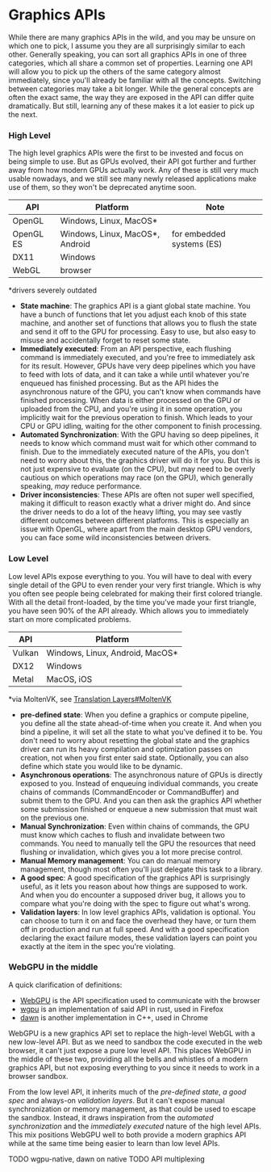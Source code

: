 # Graphics APIs

While there are many graphics APIs in the wild, and you may be unsure on which one to pick, I assume you they are all surprisingly similar to each other. Generally speaking, you can sort all graphics APIs in one of three categories, which all share a common set of properties. Learning one API will allow you to pick up the others of the same category almost immediately, since you'll already be familiar with all the concepts. Switching between categories may take a bit longer. While the general concepts are often the exact same, the way they are exposed in the API can differ quite dramatically. But still, learning any of these makes it a lot easier to pick up the next.

### High Level

The high level graphics APIs were the first to be invested and focus on being simple to use. But as GPUs evolved, their API got further and further away from how modern GPUs actually work. Any of these is still very much usable nowadays, and we still see many newly released applications make use of them, so they won't be deprecated anytime soon. 

| API       | Platform                        | Note                      |
|-----------|---------------------------------|---------------------------|
| OpenGL    | Windows, Linux, MacOS*          |                           |
| OpenGL ES | Windows, Linux, MacOS*, Android | for embedded systems (ES) |
| DX11      | Windows                         |                           |
| WebGL     | browser                         |                           |

*drivers severely outdated

* **State machine**: The graphics API is a giant global state machine. You have a bunch of functions that let you adjust each knob of this state machine, and another set of functions that allows you to flush the state and send it off to the GPU for processing. Easy to use, but also easy to misuse and accidentally forget to reset some state. 
* **Immediately executed**: From an API perspective, each flushing command is immediately executed, and you're free to immediately ask for its result. However, GPUs have very deep pipelines which you have to feed with lots of data, and it can take a while until whatever you're enqueued has finished processing. But as the API hides the asynchronous nature of the GPU, you can't know when commands have finished processing. When data is either processed on the GPU or uploaded from the CPU, and you're using it in some operation, you implicitly wait for the previous operation to finish. Which leads to your CPU or GPU idling, waiting for the other component to finish processing.
* **Automated Synchronization**: With the GPU having so deep pipelines, it needs to know which command must wait for which other command to finish. Due to the immediately executed nature of the APIs, you don't need to worry about this, the graphics driver will do it for you. But this is not just expensive to evaluate (on the CPU), but may need to be overly cautious on which operations may race (on the GPU), which generally speaking, *may* reduce performance. 
* **Driver inconsistencies**: These APIs are often not super well specified, making it difficult to reason exactly what a driver might do. And since the driver needs to do a lot of the heavy lifting, you may see vastly different outcomes between different platforms. This is especially an issue with OpenGL, where apart from the main desktop GPU vendors, you can face some wild inconsistencies between drivers.

### Low Level

Low level APIs expose everything to you. You will have to deal with every single detail of the GPU to even render your very first triangle. Which is why you often see people being celebrated for making their first colored triangle. With all the detail front-loaded, by the time you've made your first triangle, you have seen 90% of the API already. Which allows you to immediately start on more complicated problems.

| API    | Platform                        |
|--------|---------------------------------|
| Vulkan | Windows, Linux, Android, MacOS* |
| DX12   | Windows                         |
| Metal  | MacOS, iOS                      |

*via MoltenVK, see [Translation Layers#MoltenVK](translation.md#moltenvk)

* **pre-defined state**: When you define a graphics or compute pipeline, you define all the state ahead-of-time when you create it. And when you bind a pipeline, it will set all the state to what you've defined it to be. You don't need to worry about resetting the global state and the graphics driver can run its heavy compilation and optimization passes on creation, not when you first enter said state. Optionally, you can also define which state you would like to be dynamic.
* **Asynchronous operations**: The asynchronous nature of GPUs is directly exposed to you. Instead of enqueuing individual commands, you create chains of commands (CommandEncoder or CommandBuffer) and submit them to the GPU. And you can then ask the graphics API whether some submission finished or enqueue a new submission that must wait on the previous one.
* **Manual Synchronization**: Even within chains of commands, the GPU must know which caches to flush and invalidate between two commands. You need to manually tell the GPU the resources that need flushing or invalidation, which gives you a lot more precise control. 
* **Manual Memory management**: You can do manual memory management, though most often you'll just delegate this task to a library.
* **A good spec**: A good specification of the graphics API is surprisingly useful, as it lets you reason about how things are supposed to work. And when you do encounter a supposed driver bug, it allows you to compare what you're doing with the spec to figure out what's wrong.
* **Validation layers**: In low level graphics APIs, validation is optional. You can choose to turn it on and face the overhead they have, or turn them off in production and run at full speed. And with a good specification declaring the exact failure modes, these validation layers can point you exactly at the item in the spec you're violating. 

### WebGPU in the middle

A quick clarification of definitions:
* [WebGPU](https://www.w3.org/TR/webgpu/) is the API specification used to communicate with the browser
* [wgpu](https://github.com/gfx-rs/wgpu) is an implementation of said API in rust, used in Firefox
* [dawn](https://github.com/google/dawn) is another implementation in C++, used in Chrome

WebGPU is a new graphics API set to replace the high-level WebGL with a new low-level API. But as we need to sandbox the code executed in the web browser, it can't just expose a pure low level API. This places WebGPU in the middle of these two, providing all the bells and whistles of a modern graphics API, but not exposing everything to you since it needs to work in a browser sandbox. 

From the low level API, it inherits much of the *pre-defined state*, *a good spec* and always-on *validation layers*. But it can't expose manual synchronization or memory management, as that could be used to escape the sandbox. Instead, it draws inspiration from the *automated synchronization* and the *immediately executed* nature of the high level APIs. This mix positions WebGPU well to both provide a modern graphics API while at the same time being easier to learn than low level APIs.

TODO wgpu-native, dawn on native
TODO API multiplexing
